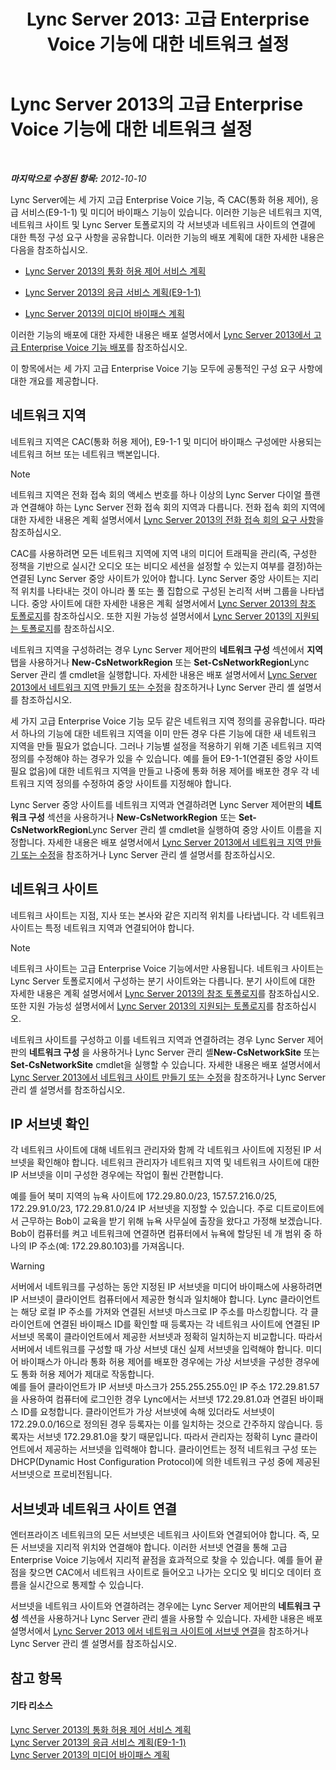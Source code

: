 ﻿---
title: 'Lync Server 2013: 고급 Enterprise Voice 기능에 대한 네트워크 설정'
TOCTitle: 고급 Enterprise Voice 기능에 대한 네트워크 설정
ms:assetid: 7f6de9e4-c8a4-44e4-8d14-21fe8c45283a
ms:mtpsurl: https://technet.microsoft.com/ko-kr/library/Gg398637(v=OCS.15)
ms:contentKeyID: 49304185
ms.date: 08/24/2015
mtps_version: v=OCS.15
ms.translationtype: HT
---

# Lync Server 2013의 고급 Enterprise Voice 기능에 대한 네트워크 설정

 

_**마지막으로 수정된 항목:** 2012-10-10_

Lync Server에는 세 가지 고급 Enterprise Voice 기능, 즉 CAC(통화 허용 제어), 응급 서비스(E9-1-1) 및 미디어 바이패스 기능이 있습니다. 이러한 기능은 네트워크 지역, 네트워크 사이트 및 Lync Server 토폴로지의 각 서브넷과 네트워크 사이트의 연결에 대한 특정 구성 요구 사항을 공유합니다. 이러한 기능의 배포 계획에 대한 자세한 내용은 다음을 참조하십시오.

  - [Lync Server 2013의 통화 허용 제어 서비스 계획](lync-server-2013-planning-for-call-admission-control.md)

  - [Lync Server 2013의 응급 서비스 계획(E9-1-1)](lync-server-2013-planning-for-emergency-services-e9-1-1.md)

  - [Lync Server 2013의 미디어 바이패스 계획](lync-server-2013-planning-for-media-bypass.md)

이러한 기능의 배포에 대한 자세한 내용은 배포 설명서에서 [Lync Server 2013에서 고급 Enterprise Voice 기능 배포](lync-server-2013-deploying-advanced-enterprise-voice-features.md)를 참조하십시오.

이 항목에서는 세 가지 고급 Enterprise Voice 기능 모두에 공통적인 구성 요구 사항에 대한 개요를 제공합니다.

## 네트워크 지역

네트워크 지역은 CAC(통화 허용 제어), E9-1-1 및 미디어 바이패스 구성에만 사용되는 네트워크 허브 또는 네트워크 백본입니다.


> [!NOTE]
> 네트워크 지역은 전화 접속 회의 액세스 번호를 하나 이상의 Lync Server 다이얼 플랜과 연결해야 하는 Lync Server 전화 접속 회의 지역과 다릅니다. 전화 접속 회의 지역에 대한 자세한 내용은 계획 설명서에서 <A href="lync-server-2013-dial-in-conferencing-requirements.md">Lync Server 2013의 전화 접속 회의 요구 사항</A>을 참조하십시오.



CAC를 사용하려면 모든 네트워크 지역에 지역 내의 미디어 트래픽을 관리(즉, 구성한 정책을 기반으로 실시간 오디오 또는 비디오 세션을 설정할 수 있는지 여부를 결정)하는 연결된 Lync Server 중앙 사이트가 있어야 합니다. Lync Server 중앙 사이트는 지리적 위치를 나타내는 것이 아니라 풀 또는 풀 집합으로 구성된 논리적 서버 그룹을 나타냅니다. 중앙 사이트에 대한 자세한 내용은 계획 설명서에서 [Lync Server 2013의 참조 토폴로지](lync-server-2013-reference-topologies.md)를 참조하십시오. 또한 지원 가능성 설명서에서 [Lync Server 2013의 지원되는 토폴로지](lync-server-2013-supported-topologies.md)를 참조하십시오.

네트워크 지역을 구성하려는 경우 Lync Server 제어판의 **네트워크 구성** 섹션에서 **지역** 탭을 사용하거나 **New-CsNetworkRegion** 또는 **Set-CsNetworkRegion**Lync Server 관리 셸 cmdlet을 실행합니다. 자세한 내용은 배포 설명서에서 [Lync Server 2013에서 네트워크 지역 만들기 또는 수정](lync-server-2013-create-or-modify-a-network-region.md)을 참조하거나 Lync Server 관리 셸 설명서를 참조하십시오.

세 가지 고급 Enterprise Voice 기능 모두 같은 네트워크 지역 정의를 공유합니다. 따라서 하나의 기능에 대한 네트워크 지역을 이미 만든 경우 다른 기능에 대한 새 네트워크 지역을 만들 필요가 없습니다. 그러나 기능별 설정을 적용하기 위해 기존 네트워크 지역 정의를 수정해야 하는 경우가 있을 수 있습니다. 예를 들어 E9-1-1(연결된 중앙 사이트 필요 없음)에 대한 네트워크 지역을 만들고 나중에 통화 허용 제어를 배포한 경우 각 네트워크 지역 정의를 수정하여 중앙 사이트를 지정해야 합니다.

Lync Server 중앙 사이트를 네트워크 지역과 연결하려면 Lync Server 제어판의 **네트워크 구성** 섹션을 사용하거나 **New-CsNetworkRegion** 또는 **Set-CsNetworkRegion**Lync Server 관리 셸 cmdlet을 실행하여 중앙 사이트 이름을 지정합니다. 자세한 내용은 배포 설명서에서 [Lync Server 2013에서 네트워크 지역 만들기 또는 수정](lync-server-2013-create-or-modify-a-network-region.md)을 참조하거나 Lync Server 관리 셸 설명서를 참조하십시오.

## 네트워크 사이트

네트워크 사이트는 지점, 지사 또는 본사와 같은 지리적 위치를 나타냅니다. 각 네트워크 사이트는 특정 네트워크 지역과 연결되어야 합니다.


> [!NOTE]
> 네트워크 사이트는 고급 Enterprise Voice 기능에서만 사용됩니다. 네트워크 사이트는 Lync Server 토폴로지에서 구성하는 분기 사이트와는 다릅니다. 분기 사이트에 대한 자세한 내용은 계획 설명서에서 <A href="lync-server-2013-reference-topologies.md">Lync Server 2013의 참조 토폴로지</A>를 참조하십시오. 또한 지원 가능성 설명서에서 <A href="lync-server-2013-supported-topologies.md">Lync Server 2013의 지원되는 토폴로지</A>를 참조하십시오.



네트워크 사이트를 구성하고 이를 네트워크 지역과 연결하려는 경우 Lync Server 제어판의 **네트워크 구성** 을 사용하거나 Lync Server 관리 셸**New-CsNetworkSite** 또는 **Set-CsNetworkSite** cmdlet을 실행할 수 있습니다. 자세한 내용은 배포 설명서에서 [Lync Server 2013에서 네트워크 사이트 만들기 또는 수정](lync-server-2013-create-or-modify-a-network-site.md)을 참조하거나 Lync Server 관리 셸 설명서를 참조하십시오.

## IP 서브넷 확인

각 네트워크 사이트에 대해 네트워크 관리자와 함께 각 네트워크 사이트에 지정된 IP 서브넷을 확인해야 합니다. 네트워크 관리자가 네트워크 지역 및 네트워크 사이트에 대한 IP 서브넷을 이미 구성한 경우에는 작업이 훨씬 간편합니다.

예를 들어 북미 지역의 뉴욕 사이트에 172.29.80.0/23, 157.57.216.0/25, 172.29.91.0/23, 172.29.81.0/24 IP 서브넷을 지정할 수 있습니다. 주로 디트로이트에서 근무하는 Bob이 교육을 받기 위해 뉴욕 사무실에 출장을 왔다고 가정해 보겠습니다. Bob이 컴퓨터를 켜고 네트워크에 연결하면 컴퓨터에서 뉴욕에 할당된 네 개 범위 중 하나의 IP 주소(예: 172.29.80.103)를 가져옵니다.


> [!WARNING]
> 서버에서 네트워크를 구성하는 동안 지정된 IP 서브넷을 미디어 바이패스에 사용하려면 IP 서브넷이 클라이언트 컴퓨터에서 제공한 형식과 일치해야 합니다. Lync 클라이언트는 해당 로컬 IP 주소를 가져와 연결된 서브넷 마스크로 IP 주소를 마스킹합니다. 각 클라이언트에 연결된 바이패스 ID를 확인할 때 등록자는 각 네트워크 사이트에 연결된 IP 서브넷 목록이 클라이언트에서 제공한 서브넷과 정확히 일치하는지 비교합니다. 따라서 서버에서 네트워크를 구성할 때 가상 서브넷 대신 실제 서브넷을 입력해야 합니다. 미디어 바이패스가 아니라 통화 허용 제어를 배포한 경우에는 가상 서브넷을 구성한 경우에도 통화 허용 제어가 제대로 작동합니다.<BR>예를 들어 클라이언트가 IP 서브넷 마스크가 255.255.255.0인 IP 주소 172.29.81.57을 사용하여 컴퓨터에 로그인한 경우 Lync에서는 서브넷 172.29.81.0과 연결된 바이패스 ID를 요청합니다. 클라이언트가 가상 서브넷에 속해 있더라도 서브넷이 172.29.0.0/16으로 정의된 경우 등록자는 이를 일치하는 것으로 간주하지 않습니다. 등록자는 서브넷 172.29.81.0을 찾기 때문입니다. 따라서 관리자는 정확히 Lync 클라이언트에서 제공하는 서브넷을 입력해야 합니다. 클라이언트는 정적 네트워크 구성 또는 DHCP(Dynamic Host Configuration Protocol)에 의한 네트워크 구성 중에 제공된 서브넷으로 프로비전됩니다.



## 서브넷과 네트워크 사이트 연결

엔터프라이즈 네트워크의 모든 서브넷은 네트워크 사이트와 연결되어야 합니다. 즉, 모든 서브넷을 지리적 위치와 연결해야 합니다. 이러한 서브넷 연결을 통해 고급 Enterprise Voice 기능에서 지리적 끝점을 효과적으로 찾을 수 있습니다. 예를 들어 끝점을 찾으면 CAC에서 네트워크 사이트로 들어오고 나가는 오디오 및 비디오 데이터 흐름을 실시간으로 통제할 수 있습니다.

서브넷을 네트워크 사이트와 연결하려는 경우에는 Lync Server 제어판의 **네트워크 구성** 섹션을 사용하거나 Lync Server 관리 셸을 사용할 수 있습니다. 자세한 내용은 배포 설명서에서 [Lync Server 2013 에서 네트워크 사이트에 서브넷 연결](lync-server-2013-associate-a-subnet-with-a-network-site.md)을 참조하거나 Lync Server 관리 셸 설명서를 참조하십시오.

## 참고 항목

#### 기타 리소스

[Lync Server 2013의 통화 허용 제어 서비스 계획](lync-server-2013-planning-for-call-admission-control.md)  
[Lync Server 2013의 응급 서비스 계획(E9-1-1)](lync-server-2013-planning-for-emergency-services-e9-1-1.md)  
[Lync Server 2013의 미디어 바이패스 계획](lync-server-2013-planning-for-media-bypass.md)

